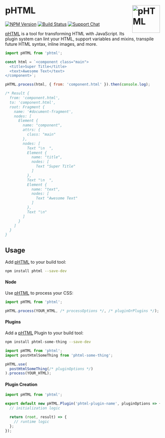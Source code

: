 # pHTML [<img src="https://phtmlorg.github.io/phtml/logo.svg" alt="pHTML" width="90" height="90" align="right">][pHTML]

[![NPM Version][npm-img]][npm-url]
[![Build Status][cli-img]][cli-url]
[![Support Chat][git-img]][git-url]

[pHTML] is a tool for transforming HTML with JavaScript. Its plugin system
can lint your HTML, support variables and mixins, transpile future HTML syntax,
inline images, and more.

```js
import pHTML from 'phtml';

const html = `<component class="main">
  <title>Super Title</title>
  <text>Awesome Text</text>
</component>`;

pHTML.process(html, { from: 'component.html' }).then(console.log);

/* Result {
  from: 'component.html',
  to: 'component.html',
  root: Fragment {
    name: '#document-fragment',
    nodes: [
      Element {
        name: "component",
        attrs: {
          class: "main"
        },
        nodes: [
          Text "\n  ",
          Element {
            name: "title",
            nodes: [
              Text "Super Title"
            ]
          },
          Text "\n  ",
          Element {
            name: "text",
            nodes: [
              Text "Awesome Text"
            ]
          },
          Text "\n"
        ]
      }
    ]
  }
}
```

## Usage

Add [pHTML] to your build tool:

```bash
npm install phtml --save-dev
```

#### Node

Use [pHTML] to process your CSS:

```js
import pHTML from 'phtml';

pHTML.process(YOUR_HTML, /* processOptions */, /* pluginOrPlugins */);
```

#### Plugins

Add a [pHTML] Plugin to your build tool:

```bash
npm install phtml-some-thing --save-dev
```

```js
import pHTML from 'phtml';
import postHtmlSomeThing from 'phtml-some-thing';

pHTML.use(
  postHtmlSomeThing(/* pluginOptions */)
).process(YOUR_HTML);
```

#### Plugin Creation

```js
import pHTML from 'phtml';

export default new pHTML.Plugin('phtml-plugin-name', pluginOptions => {
  // initialization logic

  return (root, result) => {
    // runtime logic
  };
});
```

[cli-img]: https://img.shields.io/travis/jonathantneal/phtml.svg
[cli-url]: https://travis-ci.org/jonathantneal/phtml
[git-img]: https://img.shields.io/badge/support-chat-blue.svg
[git-url]: https://gitter.im/postcss/postcss
[npm-img]: https://img.shields.io/npm/v/phtml.svg
[npm-url]: https://www.npmjs.com/package/phtml

[pHTML]: https://github.com/jonathantneal/phtml

